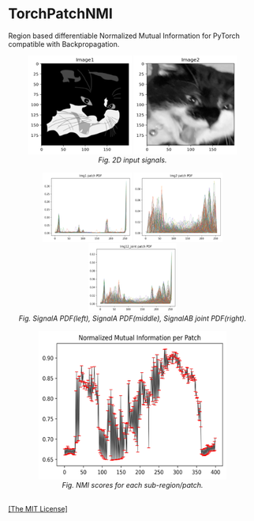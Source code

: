<h1>TorchPatchNMI</h1>
<p>Region based differentiable Normalized Mutual Information for PyTorch compatible with Backpropagation. </p>

<p align="center">
    <img width="210" height="200" src="https://raw.githubusercontent.com/AgamChopra/TorchPatchNMI/main/Figure%202023-05-24%20025736%20(0).png">
    <img width="210" height="200" src="https://raw.githubusercontent.com/AgamChopra/TorchPatchNMI/main/Figure%202023-05-24%20025736%20(1).png">
    <br><i>Fig. 2D input signals.</i><br><br>
    <img width="180" height="140" src="https://raw.githubusercontent.com/AgamChopra/TorchPatchNMI/main/Figure%202023-05-24%20025736%20(2).png">
    <img width="180" height="140" src="https://raw.githubusercontent.com/AgamChopra/TorchPatchNMI/main/Figure%202023-05-24%20025736%20(3).png">
    <img width="180" height="140" src="https://raw.githubusercontent.com/AgamChopra/TorchPatchNMI/main/Figure%202023-05-24%20025736%20(4).png">
    <br><i>Fig. SignalA PDF(left), SignalA PDF(middle), SignalAB joint PDF(right).</i><br><br>
    <img width="380" height="300" src="https://raw.githubusercontent.com/AgamChopra/TorchPatchNMI/main/Figure%202023-05-24%20025736%20(5).png">
    <br><i>Fig. NMI scores for each sub-region/patch.</i><br><br>
</p>

<p><a href="https://raw.githubusercontent.com/AgamChopra/TorchPatchNMI/main/LICENSE.md" target="blank">[The MIT License]</a></p>
